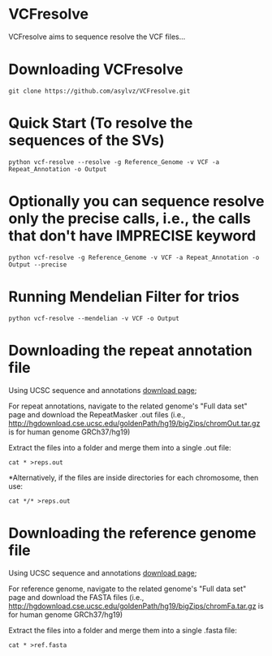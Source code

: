 # VCFresolve

VCFresolve aims to sequence resolve the VCF files...

# Downloading VCFresolve
	git clone https://github.com/asylvz/VCFresolve.git

# Quick Start (To resolve the sequences of the SVs)
    python vcf-resolve --resolve -g Reference_Genome -v VCF -a Repeat_Annotation -o Output
# Optionally you can sequence resolve only the precise calls, i.e., the calls that don't have IMPRECISE keyword
    python vcf-resolve -g Reference_Genome -v VCF -a Repeat_Annotation -o Output --precise
    
# Running Mendelian Filter for trios
    python vcf-resolve --mendelian -v VCF -o Output


# Downloading the repeat annotation file

Using UCSC sequence and annotations [download page](http://hgdownload.cse.ucsc.edu/downloads.html);

For repeat annotations, navigate to the related genome's "Full data set" page and download the RepeatMasker .out files (i.e., http://hgdownload.cse.ucsc.edu/goldenPath/hg19/bigZips/chromOut.tar.gz is for human genome GRCh37/hg19)

Extract the files into a folder and merge them into a single .out file:
	
	cat * >reps.out
	
*Alternatively, if the files are inside directories for each chromosome, then use:

	cat */* >reps.out
	

# Downloading the reference genome file

Using UCSC sequence and annotations [download page](http://hgdownload.cse.ucsc.edu/downloads.html);

For reference genome, navigate to the related genome's "Full data set" page and download the FASTA files (i.e., http://hgdownload.cse.ucsc.edu/goldenPath/hg19/bigZips/chromFa.tar.gz is for human genome GRCh37/hg19)

Extract the files into a folder and merge them into a single .fasta file:
	
	cat * >ref.fasta
